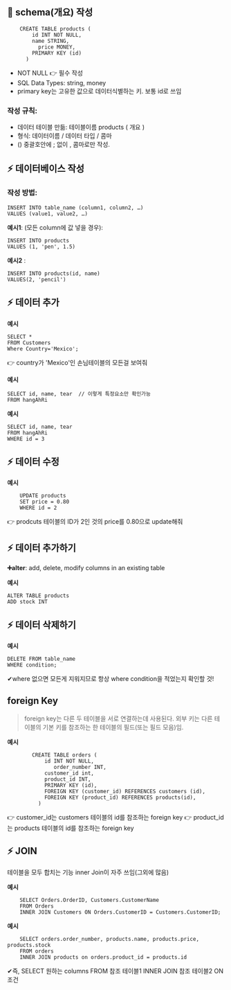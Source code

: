 ## 📢 schema(개요) 작성

```
	CREATE TABLE products (
	  	id INT NOT NULL,    
	  	name STRING,
		  price MONEY,
	  	PRIMARY KEY (id)
	  )
```

- NOT NULL 👉 필수 작성
- SQL Data Types: string, money
- primary key는 고유한 값으로 데이터식별하는 키. 보통 id로 쓰임



### 작성 규칙:
- 데이터 테이블 만듦: 테이블이름 products ( 개요 )
- 형식: 데이터이름 / 데이터 타입 / 콤마
- () 중괄호안에 ; 없이 , 콤마로만 작성.
	



## ⚡ 데이터베이스 작성

### 작성 방법:
```
INSERT INTO table_name (column1, column2, …)
VALUES (value1, value2, …)
```
	
**예시1**: (모든 column에 값 넣을 경우):
```
INSERT INTO products
VALUES (1, 'pen', 1.5)
```
	
**예시2** :
```
INSERT INTO products(id, name)
VALUES(2, 'pencil')
```

## ⚡ 데이터 추가
**예시**
```
SELECT * 
FROM Customers
Where Country='Mexico';
```
👉 country가 'Mexico'인 손님테이블의 모든걸 보여줘
	
**예시**
```
SELECT id, name, tear  // 이렇게 특정요소만 확인가능
FROM hangAhRi 
```

**예시**

```
SELECT id, name, tear 
FROM hangAhRi
WHERE id = 3
```

## ⚡ 데이터 수정
**예시**
```
	UPDATE products
	SET price = 0.80
	WHERE id = 2
```

👉 prodcuts 테이블의 ID가 2인 것의 price를 0.80으로 update해줘
	

## ⚡ 데이터 추가하기

**➕alter**:
add, delete, modify columns in an existing table
	
	
**예시**
```
ALTER TABLE products
ADD stock INT
```

## ⚡ 데이터 삭제하기
**예시**
```
DELETE FROM table_name
WHERE condition;
```

✔where 없으면 모든게 지워지므로 항상 where condition을 적었는지 확인할 것!

## foreign Key
> foreign key는 다른 두 테이블을 서로 연결하는데 사용된다.
> 외부 키는 다른 테이블의 기본 키를 참조하는 한 테이블의 필드(또는 필드 모음)임.

**예시**
```
		CREATE TABLE orders (
		  	id INT NOT NULL,
			   order_number INT,
		  	customer_id int,
		  	product_id INT,
		 	PRIMARY KEY (id),
		  	FOREIGN KEY (customer_id) REFERENCES customers (id),
		  	FOREIGN KEY (product_id) REFERENCES products(id),
		  )
```	
👉 customer_id는 customers 테이블의 id를 참조하는 foreign key
👉 product_id는 products 테이블의 id를 참조하는 foreign key


## ⚡ JOIN
테이블을 모두 합치는 기능
inner Join이 자주 쓰임(그외에 많음)
	
**예시**
```
	SELECT Orders.OrderID, Customers.CustomerName
	FROM Orders
	INNER JOIN Customers ON Orders.CustomerID = Customers.CustomerID;
```
**예시**
```
	SELECT orders.order_number, products.name, products.price, products.stock
	FROM orders
	INNER JOIN products on orders.product_id = products.id
```
	
✔즉,
		SELECT 원하는 columns
		FROM 참조 테이블1
		INNER JOIN 참조 테이블2 ON 조건


